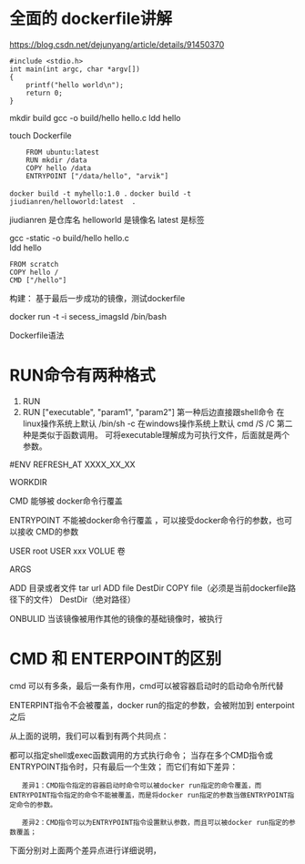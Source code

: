 # 全面的 dockerfile讲解

https://blog.csdn.net/dejunyang/article/details/91450370



    #include <stdio.h>
    int main(int argc, char *argv[])
    {
        printf("hello world\n");
        return 0;
    }


mkdir build
gcc -o build/hello hello.c
 ldd hello 



touch Dockerfile

		FROM ubuntu:latest
		RUN mkdir /data
		COPY hello /data
		ENTRYPOINT ["/data/hello", "arvik"]

`docker build -t myhello:1.0 .`
`docker build -t  jiudianren/helloworld:latest  . `

jiudianren 是仓库名
helloworld 是镜像名
latest    是标签


gcc -static -o build/hello hello.c  
ldd hello 


    FROM scratch
    COPY hello /
    CMD ["/hello"]
    
    

构建：
基于最后一步成功的镜像，测试dockerfile

docker run -t -i secess_imagsId /bin/bash 



Dockerfile语法


# RUN命令有两种格式

1. RUN <command>
2. RUN ["executable", "param1", "param2"]
第一种后边直接跟shell命令
在linux操作系统上默认 /bin/sh -c
在windows操作系统上默认 cmd /S /C
第二种是类似于函数调用。
可将executable理解成为可执行文件，后面就是两个参数。


#ENV REFRESH_AT XXXX_XX_XX

WORKDIR


CMD 能够被 docker命令行覆盖

ENTRYPOINT 不能被docker命令行覆盖  ，可以接受docker命令行的参数，也可以接收 CMD的参数

USER  root
USER   xxx 
VOLUE 卷

ARGS


ADD   目录或者文件  tar url 
ADD  file  DestDir
COPY  file（必须是当前dockerfile路径下的文件）  DestDir（绝对路径）

ONBULID 当该镜像被用作其他的镜像的基础镜像时，被执行




# CMD 和 ENTERPOINT的区别
cmd 可以有多条，最后一条有作用，cmd可以被容器启动时的启动命令所代替

ENTERPINT指令不会被覆盖，docker run的指定的参数，会被附加到 enterpoint之后  


从上面的说明，我们可以看到有两个共同点：

都可以指定shell或exec函数调用的方式执行命令；
当存在多个CMD指令或ENTRYPOINT指令时，只有最后一个生效；
而它们有如下差异：

       差异1：CMD指令指定的容器启动时命令可以被docker run指定的命令覆盖，而ENTRYPOINT指令指定的命令不能被覆盖，而是将docker run指定的参数当做ENTRYPOINT指定命令的参数。

       差异2：CMD指令可以为ENTRYPOINT指令设置默认参数，而且可以被docker run指定的参数覆盖；

下面分别对上面两个差异点进行详细说明，



    
